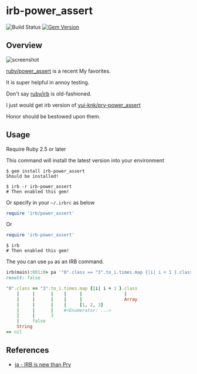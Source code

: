 # irb-power_assert

![Build Status](https://github.com/kachick/irb-power_assert/actions/workflows/test.yml/badge.svg?branch=main)
[![Gem Version](https://badge.fury.io/rb/irb-power_assert.png)](http://badge.fury.io/rb/irb-power_assert)

## Overview

![screenshot](https://user-images.githubusercontent.com/1180335/118393194-c3120180-b678-11eb-8c23-1b4854c90840.png)

[ruby/power_assert](https://github.com/ruby/power_assert) is a recent My favorites.

It is super helpful in annoy testing.

Don't say [ruby/irb](https://github.com/ruby/irb) is old-fashioned.

I just would get irb version of [yui-knk/pry-power_assert](https://github.com/yui-knk/pry-power_assert)

Honor should be bestowed upon them.

## Usage

Require Ruby 2.5 or later

This command will install the latest version into your environment

```console
$ gem install irb-power_assert
Should be installed!
```

```console
$ irb -r irb-power_assert
# Then enabled this gem!
```

Or specify in your `~/.irbrc` as below

```ruby
require 'irb/power_assert'
```

Or

```ruby
require 'irb-power_assert'
```

```console
$ irb
# Then enabled this gem!
```

The you can use `pa` as an IRB command.

```ruby
irb(main):001:0> pa '"0".class == "3".to_i.times.map {|i| i + 1 }.class'
result: false

"0".class == "3".to_i.times.map {|i| i + 1 }.class
    |     |      |    |     |                |
    |     |      |    |     |                Array
    |     |      |    |     [1, 2, 3]
    |     |      |    #<Enumerator: ...>
    |     |      3
    |     false
    String
=> nil
```

## References

* [ja - IRB is new than Pry](https://k0kubun.hatenablog.com/entry/2021/04/02/211455)
